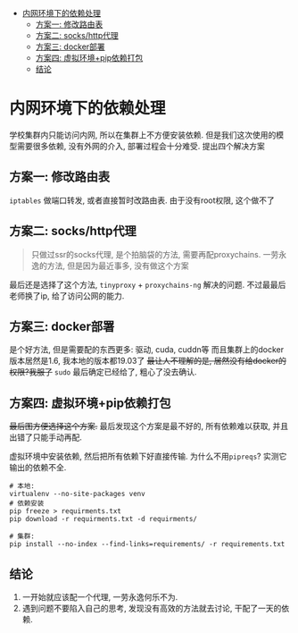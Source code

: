 
<!-- vim-markdown-toc Marked -->

* [内网环境下的依赖处理](#内网环境下的依赖处理)
    * [方案一: 修改路由表](#方案一:-修改路由表)
    * [方案二: socks/http代理](#方案二:-socks/http代理)
    * [方案三: docker部署](#方案三:-docker部署)
    * [方案四: 虚拟环境+pip依赖打包](#方案四:-虚拟环境+pip依赖打包)
    * [结论](#结论)

<!-- vim-markdown-toc -->

# 内网环境下的依赖处理
学校集群内只能访问内网, 所以在集群上不方便安装依赖.
但是我们这次使用的模型需要很多依赖, 没有外网的介入, 部署过程会十分难受.
提出四个解决方案



## 方案一: 修改路由表

`iptables` 做端口转发, 或者直接暂时改路由表.
由于没有root权限, 这个做不了



## 方案二: socks/http代理

> 只做过ssr的socks代理, 是个拍脑袋的方法, 需要再配proxychains.
> 一劳永逸的方法, 但是因为最近事多, 没有做这个方案

最后还是选择了这个方法, `tinyproxy` + `proxychains-ng` 解决的问题.
不过最最后老师换了ip, 给了访问公网的能力.



## 方案三: docker部署

是个好方法, 但是需要配的东西更多: 驱动, cuda, cuddn等
而且集群上的docker版本居然是1.6, 我本地的版本都19.03了
<del>最让人不理解的是, 居然没有给docker的权限?我服了</del>
`sudo` 最后确定已经给了, 粗心了没去确认.



## 方案四: 虚拟环境+pip依赖打包

<del>最后图方便选择这个方案.</del>
最后发现这个方案是最不好的, 所有依赖难以获取, 并且出错了只能手动再配.

虚拟环境中安装依赖, 然后把所有依赖下好直接传输.
为什么不用`pipreqs`? 实测它输出的依赖不全.

```
# 本地:
virtualenv --no-site-packages venv
# 依赖安装
pip freeze > requirments.txt
pip download -r requirments.txt -d requirments/ 
```

```
# 集群:
pip install --no-index --find-links=requirements/ -r requirements.txt
```



## 结论

1. 一开始就应该配一个代理, 一劳永逸何乐不为.
2. 遇到问题不要陷入自己的思考, 发现没有高效的方法就去讨论, 干配了一天的依赖.
